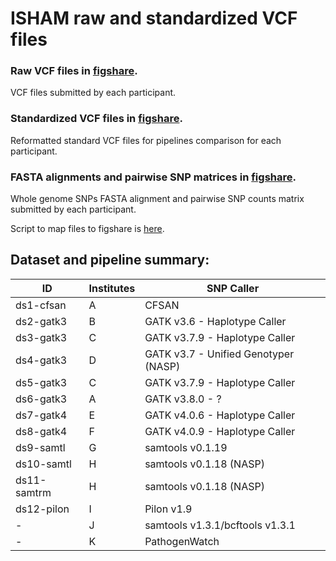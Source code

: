# ISHAM raw and standardized VCF files

### Raw VCF files in [figshare](https://figshare.com/s/21e8039b0fa31ea7b7f8).
VCF files submitted by each participant.

### Standardized VCF files in [figshare](https://figshare.com/s/d9dc6b06e701c9a2ed9a).
Reformatted standard VCF files for pipelines comparison for each participant.

### FASTA alignments and pairwise SNP matrices in [figshare](https://figshare.com/s/ca2f6cbf96d00d3f2e9d).
Whole genome SNPs FASTA alignment and pairwise SNP counts matrix submitted by each participant.

Script to map files to figshare is [here](./figshare.sh).

## Dataset and pipeline summary:

| ID          | Institutes    | SNP Caller                           |
| ----------- | ------------- | ------------------------------------ |
| ds1-cfsan	  | A           	| CFSAN                                |
| ds2-gatk3	  | B           	| GATK v3.6 - Haplotype Caller         |
| ds3-gatk3	  | C           	| GATK v3.7.9 - Haplotype Caller       |
| ds4-gatk3	  | D           	| GATK v3.7 - Unified Genotyper (NASP) |
| ds5-gatk3	  | C           	| GATK v3.7.9 - Haplotype Caller       |
| ds6-gatk3	  | A           	| GATK v3.8.0 - ?                      |
| ds7-gatk4	  | E           	| GATK v4.0.6 - Haplotype Caller       |
| ds8-gatk4	  | F           	| GATK v4.0.9 - Haplotype Caller       |
| ds9-samtl	  | G           	| samtools v0.1.19                     |
| ds10-samtl	| H           	| samtools v0.1.18 (NASP)              |
| ds11-samtrm	| H           	| samtools v0.1.18 (NASP)              |
| ds12-pilon	| I           	| Pilon v1.9                           |
| -	          | J           	| samtools v1.3.1/bcftools v1.3.1      |
| -	          | K            	| PathogenWatch                        |
